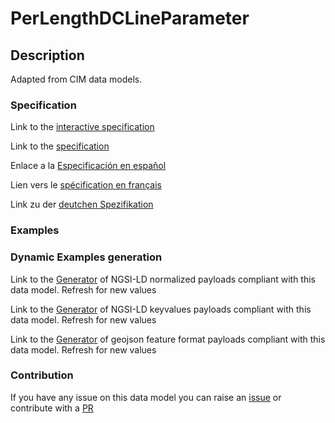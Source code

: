 # PerLengthDCLineParameter

## Description 

Adapted from CIM data models. 
### Specification

Link to the [interactive specification](https://swagger.lab.fiware.org/?url=https://github.com/smart-data-models/dataModel.EnergyCIM/blob/master/PerLengthDCLineParameter/swagger.yaml)

Link to the [specification](https://github.com/smart-data-models/dataModel.EnergyCIM/blob/master/PerLengthDCLineParameter/doc/spec.md)

Enlace a la [Especificación en español](https://github.com/smart-data-models/dataModel.EnergyCIM/blob/master/PerLengthDCLineParameter/doc/spec_ES.md)

Lien vers le [spécification en français](https://github.com/smart-data-models/dataModel.EnergyCIM/blob/master/PerLengthDCLineParameter/doc/spec_FR.md)

Link zu der [deutchen Spezifikation](https://github.com/smart-data-models/dataModel.EnergyCIM/blob/master/PerLengthDCLineParameter/doc/spec_DE.md)
### Examples
### Dynamic Examples generation

Link to the [Generator](https://smartdatamodels.org/extra/ngsi-ld_generator_v0.92.php?schemaUrl=https://raw.githubusercontent.com/smart-data-models/dataModel.EnergyCIM/master/PerLengthDCLineParameter/schema.json&email=info@smartdatamodels.org) of NGSI-LD normalized payloads compliant with this data model. Refresh for new values

Link to the [Generator](https://smartdatamodels.org/extra/ngsi-ld_generator_keyvalues_v0.92.php?schemaUrl=https://raw.githubusercontent.com/smart-data-models/dataModel.EnergyCIM/master/PerLengthDCLineParameter/schema.json&email=info@smartdatamodels.org) of NGSI-LD keyvalues payloads compliant with this data model. Refresh for new values

Link to the [Generator](https://smartdatamodels.org/extra/geojson_features_generator_v1.0.php?schemaUrl=https://raw.githubusercontent.com/smart-data-models/dataModel.EnergyCIM/master/PerLengthDCLineParameter/schema.json&email=info@smartdatamodels.org) of geojson feature format payloads compliant with this data model. Refresh for new values
### Contribution

 If you have any issue on this data model you can raise an [issue](https://github.com/smart-data-models/dataModel.EnergyCIM/issues)  or contribute with a [PR](https://github.com/smart-data-models/dataModel.EnergyCIM/pulls)
